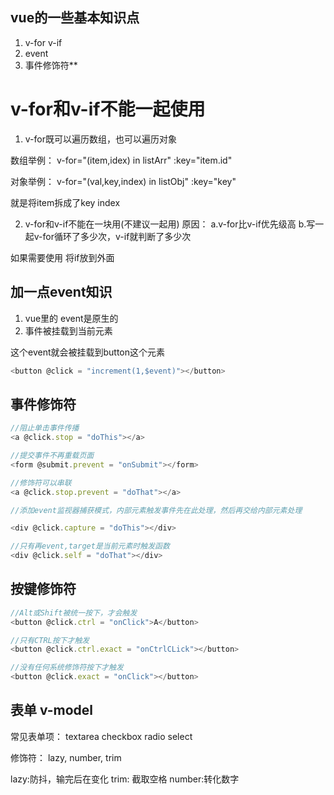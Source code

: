 ## vue的一些基本知识点

1. v-for v-if
2. event
3. 事件修饰符**



# v-for和v-if不能一起使用

1. v-for既可以遍历数组，也可以遍历对象

数组举例： v-for="(item,idex) in listArr" :key="item.id"

对象举例： v-for="(val,key,index) in listObj" :key="key"

就是将item拆成了key index


2. v-for和v-if不能在一块用(不建议一起用)
原因： 
  a.v-for比v-if优先级高
  b.写一起v-for循环了多少次，v-if就判断了多少次

如果需要使用 将if放到外面

##  加一点event知识

1. vue里的 event是原生的
2. 事件被挂载到当前元素 

这个event就会被挂载到button这个元素
```js
<button @click = "increment(1,$event)"></button>
```

## 事件修饰符
```js
//阻止单击事件传播
<a @click.stop = "doThis"></a>

//提交事件不再重载页面
<form @submit.prevent = "onSubmit"></form>

//修饰符可以串联
<a @click.stop.prevent = "doThat"></a>

//添加event监视器捕获模式，内部元素触发事件先在此处理，然后再交给内部元素处理

<div @click.capture = "doThis"></div>

//只有再event,target是当前元素时触发函数
<div @click.self = "doThat"></div>
```

## 按键修饰符

```js
//Alt或Shift被统一按下，才会触发
<button @click.ctrl = "onClick">A</button>

//只有CTRL按下才触发
<button @click.ctrl.exact = "onCtrlCLick"></button>

//没有任何系统修饰符按下才触发
<button @click.exact = "onClick"></button>
```

## 表单 v-model
常见表单项： textarea checkbox radio select

修饰符： lazy, number, trim 

lazy:防抖，输完后在变化
trim: 截取空格
number:转化数字
